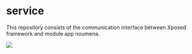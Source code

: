 # service
This repository consists of the communication interface between Xposed framework and module app noumena.

[![](https://jitpack.io/v/lliioollcn/service.svg)](https://jitpack.io/#lliioollcn/service)

